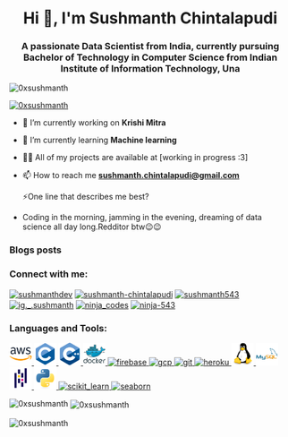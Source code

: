 <h1 align="center">Hi 👋, I'm Sushmanth Chintalapudi</h1>
<h3 align="center">A passionate Data Scientist from India, currently pursuing Bachelor of Technology in Computer Science from Indian Institute of Information Technology, Una </h3>

<p align="left"> <img src="https://komarev.com/ghpvc/?username=0xsushmanth&label=Profile%20views&color=0e75b6&style=flat" alt="0xsushmanth" /> </p>

<p align="left"> <a href="https://github.com/ryo-ma/github-profile-trophy"><img src="https://github-profile-trophy.vercel.app/?username=0xsushmanth" alt="0xsushmanth" /></a> </p>

- 🔭 I’m currently working on **Krishi Mitra**

- 🌱 I’m currently learning **Machine learning**

- 👨‍💻 All of my projects are available at [working in progress :3]

- 📫 How to reach me **sushmanth.chintalapudi@gmail.com**

  ⚡One line that describes me best? 
- Coding in the morning, jamming in the evening, dreaming of data science all day long.Redditor btw😉😉

### Blogs posts
<!-- BLOG-POST-LIST:START -->
<!-- BLOG-POST-LIST:END -->

<h3 align="left">Connect with me:</h3>
<p align="left">
<a href="https://dev.to/sushmanthdev" target="blank"><img align="center" src="https://raw.githubusercontent.com/rahuldkjain/github-profile-readme-generator/master/src/images/icons/Social/devto.svg" alt="sushmanthdev" height="30" width="40" /></a>
<a href="https://linkedin.com/in/sushmanth-chintalapudi" target="blank"><img align="center" src="https://raw.githubusercontent.com/rahuldkjain/github-profile-readme-generator/master/src/images/icons/Social/linked-in-alt.svg" alt="sushmanth-chintalapudi" height="30" width="40" /></a>
<a href="https://kaggle.com/sushmanth543" target="blank"><img align="center" src="https://raw.githubusercontent.com/rahuldkjain/github-profile-readme-generator/master/src/images/icons/Social/kaggle.svg" alt="sushmanth543" height="30" width="40" /></a>
<a href="https://instagram.com/ig._.sushmanth" target="blank"><img align="center" src="https://raw.githubusercontent.com/rahuldkjain/github-profile-readme-generator/master/src/images/icons/Social/instagram.svg" alt="ig._.sushmanth" height="30" width="40" /></a>
<a href="https://www.codechef.com/users/ninja_codes" target="blank"><img align="center" src="https://cdn.jsdelivr.net/npm/simple-icons@3.1.0/icons/codechef.svg" alt="ninja_codes" height="30" width="40" /></a>
<a href="https://www.leetcode.com/ninja-543" target="blank"><img align="center" src="https://raw.githubusercontent.com/rahuldkjain/github-profile-readme-generator/master/src/images/icons/Social/leet-code.svg" alt="ninja-543" height="30" width="40" /></a>
</p>

<h3 align="left">Languages and Tools:</h3>
<p align="left"> <a href="https://aws.amazon.com" target="_blank" rel="noreferrer"> <img src="https://raw.githubusercontent.com/devicons/devicon/master/icons/amazonwebservices/amazonwebservices-original-wordmark.svg" alt="aws" width="40" height="40"/> </a> <a href="https://www.cprogramming.com/" target="_blank" rel="noreferrer"> <img src="https://raw.githubusercontent.com/devicons/devicon/master/icons/c/c-original.svg" alt="c" width="40" height="40"/> </a> <a href="https://www.w3schools.com/cpp/" target="_blank" rel="noreferrer"> <img src="https://raw.githubusercontent.com/devicons/devicon/master/icons/cplusplus/cplusplus-original.svg" alt="cplusplus" width="40" height="40"/> </a> <a href="https://www.docker.com/" target="_blank" rel="noreferrer"> <img src="https://raw.githubusercontent.com/devicons/devicon/master/icons/docker/docker-original-wordmark.svg" alt="docker" width="40" height="40"/> </a> <a href="https://firebase.google.com/" target="_blank" rel="noreferrer"> <img src="https://www.vectorlogo.zone/logos/firebase/firebase-icon.svg" alt="firebase" width="40" height="40"/> </a> <a href="https://cloud.google.com" target="_blank" rel="noreferrer"> <img src="https://www.vectorlogo.zone/logos/google_cloud/google_cloud-icon.svg" alt="gcp" width="40" height="40"/> </a> <a href="https://git-scm.com/" target="_blank" rel="noreferrer"> <img src="https://www.vectorlogo.zone/logos/git-scm/git-scm-icon.svg" alt="git" width="40" height="40"/> </a> <a href="https://heroku.com" target="_blank" rel="noreferrer"> <img src="https://www.vectorlogo.zone/logos/heroku/heroku-icon.svg" alt="heroku" width="40" height="40"/> </a> <a href="https://www.linux.org/" target="_blank" rel="noreferrer"> <img src="https://raw.githubusercontent.com/devicons/devicon/master/icons/linux/linux-original.svg" alt="linux" width="40" height="40"/> </a> <a href="https://www.mysql.com/" target="_blank" rel="noreferrer"> <img src="https://raw.githubusercontent.com/devicons/devicon/master/icons/mysql/mysql-original-wordmark.svg" alt="mysql" width="40" height="40"/> </a> <a href="https://pandas.pydata.org/" target="_blank" rel="noreferrer"> <img src="https://raw.githubusercontent.com/devicons/devicon/2ae2a900d2f041da66e950e4d48052658d850630/icons/pandas/pandas-original.svg" alt="pandas" width="40" height="40"/> </a> <a href="https://www.python.org" target="_blank" rel="noreferrer"> <img src="https://raw.githubusercontent.com/devicons/devicon/master/icons/python/python-original.svg" alt="python" width="40" height="40"/> </a> <a href="https://scikit-learn.org/" target="_blank" rel="noreferrer"> <img src="https://upload.wikimedia.org/wikipedia/commons/0/05/Scikit_learn_logo_small.svg" alt="scikit_learn" width="40" height="40"/> </a> <a href="https://seaborn.pydata.org/" target="_blank" rel="noreferrer"> <img src="https://seaborn.pydata.org/_images/logo-mark-lightbg.svg" alt="seaborn" width="40" height="40"/> </a> </p>

<p><img align="left" src="https://github-readme-stats.vercel.app/api/top-langs?username=0xsushmanth&show_icons=true&locale=en&layout=compact" alt="0xsushmanth" /></p>

<p>&nbsp;<img align="center" src="https://github-readme-stats.vercel.app/api?username=0xsushmanth&show_icons=true&locale=en" alt="0xsushmanth" /></p>

<p><img align="center" src="https://github-readme-streak-stats.herokuapp.com/?user=0xsushmanth&" alt="0xsushmanth" /></p>
